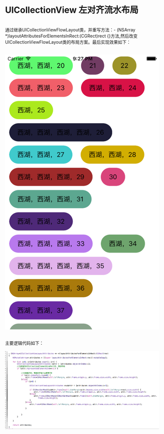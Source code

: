 # UICollectionView 左对齐流水布局
<br>
通过继承UICollectionViewFlowLayout类，并重写方法：- (NSArray<UICollectionViewLayoutAttributes *> *)layoutAttributesForElementsInRect:(CGRect)rect
{}方法,然后改变UICollectionViewFlowLayout类的布局方案。最后实现效果如下：
<br><br>

![截图](https://github.com/zhfei/MyTestWorkProduct/blob/master/MyTestWorkProduct/Assets.xcassets/LeftAligen.imageset/LeftAligen.png)
<br><br>

主要逻辑代码如下：
<br><br>
![截图](https://github.com/zhfei/MyTestWorkProduct/blob/master/MyTestWorkProduct/Assets.xcassets/LeftAligenCode.imageset/LeftAligenCode.png)

